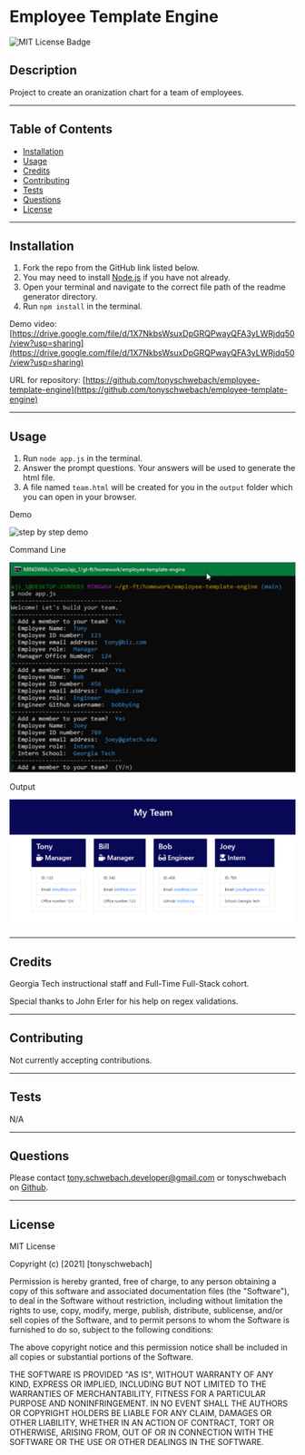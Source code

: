 # Employee Template Engine
  ![MIT License Badge](https://img.shields.io/apm/l/vim-mode)

  ## Description
  
  Project to create an oranization chart for a team of employees.
  
  ---
  
  ## Table of Contents
  
  - [Installation](#installation)
  - [Usage](#usage)
  - [Credits](#credits)
  - [Contributing](#contributing)
  - [Tests](#tests)
  - [Questions](#questions)
  - [License](#license)
  
  ---
  
  ## Installation

  1. Fork the repo from the GitHub link listed below. 
  2. You may need to install [Node.js](https://nodejs.org/en/) if you have not already. 
  3. Open your terminal and navigate to the correct file path of the readme generator directory.
  4. Run `npm install` in the terminal.
  
  
  Demo video: [https://drive.google.com/file/d/1X7NkbsWsuxDpGRQPwayQFA3yLWRjdq50/view?usp=sharing](https://drive.google.com/file/d/1X7NkbsWsuxDpGRQPwayQFA3yLWRjdq50/view?usp=sharing)
  
  URL for repository: [https://github.com/tonyschwebach/employee-template-engine](https://github.com/tonyschwebach/employee-template-engine)
  
  ---
  
  ## Usage
  
  1. Run `node app.js` in the terminal.
  2. Answer the prompt questions. Your answers will be used to generate the html file.
  3. A file named `team.html` will be created for you in the `output` folder which you can open in your browser.

  Demo

  ![step by step demo](./assets/EmployeeTemplateEngine.gif)
  
  Command Line

  ![command line](./assets/commandLine.png)
  
  Output

  ![output html file](./assets/output.png)
  
  ---
  
  ## Credits
  
  Georgia Tech instructional staff and Full-Time Full-Stack cohort. 
  
  Special thanks to John Erler for his help on regex validations.
  
  
  ---
  
  ## Contributing

  Not currently accepting contributions.
  
  ---
  
  ## Tests

  N/A
  
  ---
  
  ## Questions
  
  Please contact [tony.schwebach.developer@gmail.com](mailto:tony.schwebach.developer@gmail.com) or tonyschwebach on [Github](https://github.com/tonyschwebach/).
   
  ---
  
## License

MIT License

Copyright (c) [2021] [tonyschwebach]
    
Permission is hereby granted, free of charge, to any person obtaining a copy
of this software and associated documentation files (the "Software"), to deal
in the Software without restriction, including without limitation the rights
to use, copy, modify, merge, publish, distribute, sublicense, and/or sell
copies of the Software, and to permit persons to whom the Software is
furnished to do so, subject to the following conditions:

The above copyright notice and this permission notice shall be included in all
copies or substantial portions of the Software.

THE SOFTWARE IS PROVIDED "AS IS", WITHOUT WARRANTY OF ANY KIND, EXPRESS OR
IMPLIED, INCLUDING BUT NOT LIMITED TO THE WARRANTIES OF MERCHANTABILITY,
FITNESS FOR A PARTICULAR PURPOSE AND NONINFRINGEMENT. IN NO EVENT SHALL THE
AUTHORS OR COPYRIGHT HOLDERS BE LIABLE FOR ANY CLAIM, DAMAGES OR OTHER
LIABILITY, WHETHER IN AN ACTION OF CONTRACT, TORT OR OTHERWISE, ARISING FROM,
OUT OF OR IN CONNECTION WITH THE SOFTWARE OR THE USE OR OTHER DEALINGS IN THE
SOFTWARE.
  
